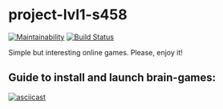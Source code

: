 # project-lvl1-s458
[![Maintainability](https://api.codeclimate.com/v1/badges/17197ebb1fd1d104e064/maintainability)](https://codeclimate.com/github/mrDenisZharkov/project-lvl1-s458/maintainability)
[![Build Status](https://travis-ci.org/mrDenisZharkov/project-lvl1-s458.svg?branch=master)](https://travis-ci.org/mrDenisZharkov/project-lvl1-s458)

Simple but interesting online games. Please, enjoy it!

## Guide to install and launch brain-games:
[![asciicast](https://asciinema.org/a/mW0xrJHt6JtdPfrRMerqiJNq4.svg)](https://asciinema.org/a/mW0xrJHt6JtdPfrRMerqiJNq4)
